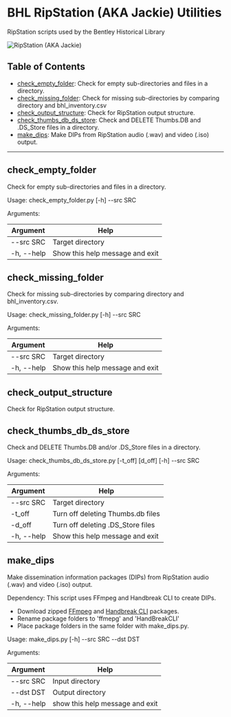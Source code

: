 # BHL RipStation (AKA Jackie) Utilities
RipStation scripts used by the Bentley Historical Library

![RipStation (AKA Jackie)](https://lh6.googleusercontent.com/1xcmHUrp4zAYeWjZuXk0liNkbZZB7jKz0xFvkuDUHSq0ydCT9Ga3sbNIkhFCtdgWrjCsDowgDOyXaDuDs4ey8cTbckZlmipm7kmbd6nTDynFvO9hJSEq74HXgDqbPjckHsp_ivxW)

## Table of Contents
  * [check_empty_folder](https://github.com/bentley-historical-library/bhl_ripstation_utils#check_empty_folder): Check for empty sub-directories and files in a directory.
  * [check_missing_folder](https://github.com/bentley-historical-library/bhl_ripstation_utils#check_missing_folder): Check for missing sub-directories by comparing directory and bhl_inventory.csv
  * [check_output_structure](https://github.com/bentley-historical-library/bhl_ripstation_utils#check_folder_structure): Check for RipStation output structure.
  * [check_thumbs_db_ds_store](https://github.com/bentley-historical-library/bhl_ripstation_utils#check_thumbs_db_ds_store): Check and DELETE Thumbs.DB and .DS_Store files in a directory.
  * [make_dips](https://github.com/bentley-historical-library/bhl_ripstation_utils#make_dips): Make DIPs from RipStation audio (.wav) and video (.iso) output.

---

## check_empty_folder
Check for empty sub-directories and files in a directory.

Usage: check_empty_folder.py [-h] --src SRC

Arguments:

| Argument | Help |
| --- | --- |
| --src SRC | Target directory |
| -h, --help | Show this help message and exit |

## check_missing_folder
Check for missing sub-directories by comparing directory and bhl_inventory.csv.

Usage: check_missing_folder.py [-h] --src SRC

Arguments:

| Argument | Help |
| --- | --- |
| --src SRC | Target directory |
| -h, --help | Show this help message and exit |

## check_output_structure
Check for RipStation output structure.

## check_thumbs_db_ds_store
Check and DELETE Thumbs.DB and/or .DS_Store files in a directory.

Usage: check_thumbs_db_ds_store.py [-t_off] [d_off] [-h] --src SRC

Arguments:

| Argument | Help |
| --- | --- |
| --src SRC | Target directory |
| -t_off | Turn off deleting Thumbs.db files |
| -d_off | Turn off deleting .DS_Store files |
| -h, --help | Show this help message and exit |

## make_dips
Make dissemination information packages (DIPs) from RipStation audio (.wav) and video (.iso) output. 

Dependency:
This script uses FFmpeg and Handbreak CLI to create DIPs. 

- Download zipped [FFmpeg](https://www.ffmpeg.org/download.html) and [Handbreak CLI](https://handbrake.fr/downloads2.php) packages.
- Rename package folders to 'ffmepg' and 'HandBreakCLI'
- Place package folders in the same folder with make_dips.py.

Usage: make_dips.py [-h] --src SRC --dst DST

Arguments:

| Argument | Help |
| --- | --- |
| --src SRC | Input directory |
| --dst DST | Output directory |
| -h, --help | show this help message and exit |
